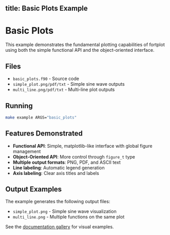 title: Basic Plots Example
---

# Basic Plots

This example demonstrates the fundamental plotting capabilities of fortplot using both the simple functional API and the object-oriented interface.

## Files

- `basic_plots.f90` - Source code
- `simple_plot.png/pdf/txt` - Simple sine wave outputs
- `multi_line.png/pdf/txt` - Multi-line plot outputs

## Running

```bash
make example ARGS="basic_plots"
```

## Features Demonstrated

- **Functional API**: Simple, matplotlib-like interface with global figure management
- **Object-Oriented API**: More control through `figure_t` type
- **Multiple output formats**: PNG, PDF, and ASCII text
- **Line labeling**: Automatic legend generation
- **Axis labeling**: Clear axis titles and labels

## Output Examples

The example generates the following output files:
- `simple_plot.png` - Simple sine wave visualization
- `multi_line.png` - Multiple functions on the same plot

See the [documentation gallery](https://lazy-fortran.github.io/fortplot/) for visual examples.
